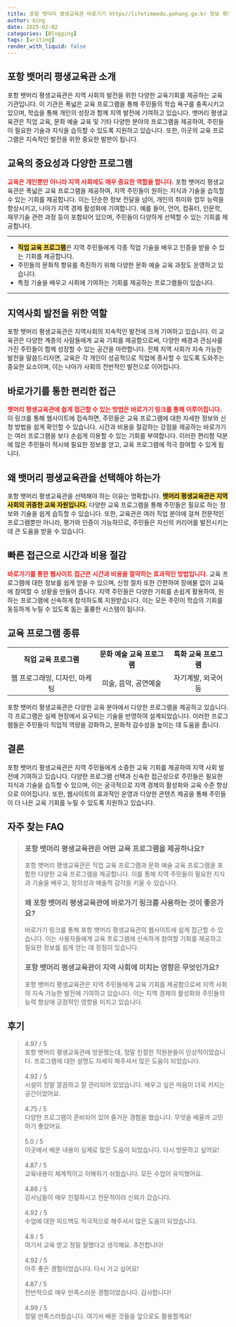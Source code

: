 ```yaml
---
title: 포항 뱃머리 평생교육관 바로가기 https//lifetimeedu.pohang.go.kr 정보 확인
author: bing
date: 2025-02-02
categories: [Blogging]
tags: [writing]
render_with_liquid: false
---
```



<h2 id='포항 뱃머리 평생교육관 소개'>포항 뱃머리 평생교육관 소개</h2>

<p>포항 뱃머리 평생교육관은 지역 사회의 발전을 위한 다양한 교육기회를 제공하는 교육 기관입니다. 이 기관은 폭넓은 교육 프로그램을 통해 주민들의 학습 욕구를 충족시키고 있으며, 학습을 통해 개인의 성장과 함께 지역 발전에 기여하고 있습니다. 뱃머리 평생교육관은 직업 교육, 문화 예술 교육 및 기타 다양한 분야의 프로그램을 제공하여, 주민들이 필요한 기술과 지식을 습득할 수 있도록 지원하고 있습니다. 또한, 이곳의 교육 프로그램은 지속적인 발전을 위한 중요한 발판이 됩니다.</p>

<h2 id='교육의 중요성과 프로그램'>교육의 중요성과 다양한 프로그램</h2>

<p><b><span style="color: #ee2323;">교육은 개인뿐만 아니라 지역 사회에도 매우 중요한 역할을 합니다.</span></b> 포항 뱃머리 평생교육관은 폭넓은 교육 프로그램을 제공하여,  지역 주민들이 원하는 지식과 기술을 습득할 수 있는 기회를 제공합니다. 이는 단순한 정보 전달을 넘어, 개인의 취미와 업무 능력을 향상시키고, 나아가 지역 경제 활성화에 기여합니다. 예를 들어, 언어, 컴퓨터, 인문학, 재무기술 관련 과정 등이 포함되어 있으며, 주민들이 다양하게 선택할 수 있는 기회를 제공합니다.</p>

<hr />

<ul>
    <li><b><span style="background-color: #ffe066;">직업 교육 프로그램</span></b>은 지역 주민들에게 각종 직업 기술을 배우고 인증을 받을 수 있는 기회를 제공합니다.</li>
    <li>주민들의 문화적 향유를 촉진하기 위해 다양한 문화 예술 교육 과정도 운영하고 있습니다.</li>
    <li>특정 기술을 배우고 사회에 기여하는 기회를 제공하는 프로그램들이 있습니다.</li>
</ul>

<hr />

<h2 id='지역사회 발전을 위한 역할'>지역사회 발전을 위한 역할</h2>

<p>포항 뱃머리 평생교육관은 지역사회의 지속적인 발전에 크게 기여하고 있습니다. 이 교육관은 다양한 계층의 사람들에게 교육 기회를 제공함으로써, 다양한 배경과 관심사를 가진 주민들이 함께 성장할 수 있는 공간을 마련합니다. 전체 지역 사회가 지속 가능한 발전을 말씀드리자면, 교육은 각 개인이 성공적으로 직업에 종사할 수 있도록 도와주는 중요한 요소이며, 이는 나아가 사회의 전반적인 발전으로 이어집니다.</p>

<h2 id='바로가기를 통한 편리한 접근'>바로가기를 통한 편리한 접근</h2>

<p><b><span style="color: #ee2323;">뱃머리 평생교육관에 쉽게 접근할 수 있는 방법은 바로가기 링크를 통해 이루어집니다.</span></b> 이 링크를 통해 웹사이트에 접속하면, 주민들은 교육 프로그램에 대한 자세한 정보와 신청 방법을 쉽게 확인할 수 있습니다. 시간과 비용을 절감하는 강점을 제공하는 바로가기는 여러 프로그램을 보다 손쉽게 이용할 수 있는 기회를 부여합니다. 이러한 편리함 덕분에 많은 주민들이 적시에 필요한 정보를 얻고, 교육 프로그램에 적극 참여할 수 있게 됩니다.</p>

<h2 id='왜 뱃머리 평생교육관을 선택해야 하는가'>왜 뱃머리 평생교육관을 선택해야 하는가</h2>

<p>포항 뱃머리 평생교육관을 선택해야 하는 이유는 명확합니다. <b><span style="background-color: #ffe066;">뱃머리 평생교육관은 지역 사회의 귀중한 교육 자원입니다.</span></b> 다양한 교육 프로그램을 통해 주민들은 필요로 하는 정보와 기술을 쉽게 습득할 수 있습니다. 또한, 교육관은 여러 직업 분야에 걸쳐 전문적인 프로그램뿐만 아니라, 평가와 인증이 가능하므로, 주민들은 자신의 커리어를 발전시키는 데 큰 도움을 받을 수 있습니다.</p>

<h2 id='빠른 접근으로 시간과 비용 절감'>빠른 접근으로 시간과 비용 절감</h2>

<p><b><span style="color: #ee2323;">바로가기를 통한 웹사이트 접근은 시간과 비용을 절약하는 효과적인 방법입니다.</span></b> 교육 프로그램에 대한 정보를 쉽게 얻을 수 있으며, 신청 절차 또한 간편하여 장애물 없이 교육에 참여할 수 상황을 만들어 줍니다. 지역 주민들은 다양한 기회를 손쉽게 활용하여, 원하는 프로그램에 신속하게 참석하도록 지원받습니다. 이는 모든 주민이 학습의 기회를 동등하게 누릴 수 있도록 돕는 훌륭한 시스템이 됩니다.</p>

<h2 id='교육 프로그램 종류'>교육 프로그램 종류</h2>

<table>
    <tr>
        <td style="text-align: center; height: 17px;"><b>직업 교육 프로그램</b></td>
        <td style="text-align: center; height: 17px;"><b>문화 예술 교육 프로그램</b></td>
        <td style="text-align: center; height: 17px;"><b>특화 교육 프로그램</b></td>
    </tr>
    <tr>
        <td style="text-align: center; height: 17px;">웹 프로그래밍, 디자인, 마케팅</td>
        <td style="text-align: center; height: 17px;">미술, 음악, 공연예술</td>
        <td style="text-align: center; height: 17px;">자기계발, 외국어 등</td>
    </tr>
</table>

<p>포항 뱃머리 평생교육관은 다양한 교육 분야에서 다양한 프로그램을 제공하고 있습니다. 각 프로그램은 실제 현장에서 요구되는 기술을 반영하여 설계되었습니다. 이러한 프로그램들은 주민들이 직업적 역량을 강화하고, 문화적 감수성을 높이는 데 도움을 줍니다.</p>

<h2 id='결론'>결론</h2>

<p>포항 뱃머리 평생교육관은 지역 주민들에게 소중한 교육 기회를 제공하여 지역 사회 발전에 기여하고 있습니다. 다양한 프로그램 선택과 신속한 접근성으로 주민들은 필요한 지식과 기술을 습득할 수 있으며, 이는 궁극적으로 지역 경제의 활성화와 교육 수준 향상으로 이어집니다. 또한, 웹사이트의 효과적인 운영과 다양한 콘텐츠 제공을 통해 주민들이 더 나은 교육 기회를 누릴 수 있도록 지원하고 있습니다.</p>


<h2 id='자주_찾는_FAQ'>자주 찾는 FAQ</h2>
<div itemscope="" itemtype="https://schema.org/FAQPage"> 
<blockquote> 
<div itemscope="" itemprop="mainEntity" itemtype="https://schema.org/Question"> 
<h3 itemprop="name">포항 뱃머리 평생교육관은 어떤 교육 프로그램을 제공하나요?</h3> 
<div itemscope="" itemprop="acceptedAnswer" itemtype="https://schema.org/Answer"> 
<span itemprop="text"> 
<p>포항 뱃머리 평생교육관은 직업 교육 프로그램과 문화 예술 교육 프로그램을 포함한 다양한 교육 프로그램을 제공합니다. 이를 통해 지역 주민들이 필요한 지식과 기술을 배우고, 창의성과 예술적 감각을 키울 수 있습니다.</p> 
</span> 
</div> 
</div> 

<div itemscope="" itemprop="mainEntity" itemtype="https://schema.org/Question"> 
<h3 itemprop="name">왜 포항 뱃머리 평생교육관에 바로가기 링크를 사용하는 것이 좋은가요?</h3> 
<div itemscope="" itemprop="acceptedAnswer" itemtype="https://schema.org/Answer"> 
<span itemprop="text"> 
<p>바로가기 링크를 통해 포항 뱃머리 평생교육관의 웹사이트에 쉽게 접근할 수 있습니다. 이는 사용자들에게 교육 프로그램에 신속하게 참여할 기회를 제공하고 필요한 정보를 쉽게 얻는 데 장점이 있습니다.</p> 
</span> 
</div> 
</div> 

<div itemscope="" itemprop="mainEntity" itemtype="https://schema.org/Question"> 
<h3 itemprop="name">포항 뱃머리 평생교육관이 지역 사회에 미치는 영향은 무엇인가요?</h3> 
<div itemscope="" itemprop="acceptedAnswer" itemtype="https://schema.org/Answer"> 
<span itemprop="text"> 
<p>포항 뱃머리 평생교육관은 지역 주민들에게 교육 기회를 제공함으로써 지역 사회의 지속 가능한 발전에 기여하고 있습니다. 이는 지역 경제의 활성화와 주민들의 능력 향상에 긍정적인 영향을 미치고 있습니다.</p> 
</span> 
</div> 
</div> 

</blockquote> 
</div>
<h2 id='후기'>후기</h2>
<div itemscope itemtype="https://schema.org/Product">
  <blockquote>
  <div itemprop="review" itemscope itemtype="https://schema.org/Review">
      <div itemprop="reviewRating" itemscope itemtype="https://schema.org/Rating"> <span itemprop="ratingValue">4.97</span> / <span itemprop="bestRating">5</span> </div>
      <span itemprop="reviewBody">포항 뱃머리 평생교육관에 방문했는데, 정말 친절한 직원분들이 인상적이었습니다. 프로그램에 대한 설명도 자세히 해주셔서 많은 도움이 되었습니다.</span>
  </div>
  <br>
  <div itemprop="review" itemscope itemtype="https://schema.org/Review">
      <div itemprop="reviewRating" itemscope itemtype="https://schema.org/Rating"> <span itemprop="ratingValue">4.92</span> / <span itemprop="bestRating">5</span> </div>
      <span itemprop="reviewBody">시설이 정말 깔끔하고 잘 관리되어 있었습니다. 배우고 싶은 마음이 더욱 커지는 공간이었어요.</span>
  </div>
  <br>
  <div itemprop="review" itemscope itemtype="https://schema.org/Review">
      <div itemprop="reviewRating" itemscope itemtype="https://schema.org/Rating"> <span itemprop="ratingValue">4.75</span> / <span itemprop="bestRating">5</span> </div>
      <span itemprop="reviewBody">다양한 프로그램이 준비되어 있어 즐거운 경험을 했습니다. 무엇을 배울까 고민하기 좋았어요.</span>
  </div>
  <br>
  <div itemprop="review" itemscope itemtype="https://schema.org/Review">
      <div itemprop="reviewRating" itemscope itemtype="https://schema.org/Rating"> <span itemprop="ratingValue">5.0</span> / <span itemprop="bestRating">5</span> </div>
      <span itemprop="reviewBody">이곳에서 배운 내용이 실제로 많은 도움이 되었습니다. 다시 방문하고 싶어요!</span>
  </div>
  <br>
  <div itemprop="review" itemscope itemtype="https://schema.org/Review">
      <div itemprop="reviewRating" itemscope itemtype="https://schema.org/Rating"> <span itemprop="ratingValue">4.87</span> / <span itemprop="bestRating">5</span> </div>
      <span itemprop="reviewBody">교육내용이 체계적이고 이해하기 쉬웠습니다. 모든 수업이 유익했어요.</span>
  </div>
  <br>
  <div itemprop="review" itemscope itemtype="https://schema.org/Review">
      <div itemprop="reviewRating" itemscope itemtype="https://schema.org/Rating"> <span itemprop="ratingValue">4.88</span> / <span itemprop="bestRating">5</span> </div>
      <span itemprop="reviewBody">강사님들이 매우 친절하시고 전문적이라 신뢰가 갔습니다.</span>
  </div>
  <br>
  <div itemprop="review" itemscope itemtype="https://schema.org/Review">
      <div itemprop="reviewRating" itemscope itemtype="https://schema.org/Rating"> <span itemprop="ratingValue">4.92</span> / <span itemprop="bestRating">5</span> </div>
      <span itemprop="reviewBody">수업에 대한 피드백도 적극적으로 해주셔서 많은 도움이 되었습니다.</span>
  </div>
  <br>
  <div itemprop="review" itemscope itemtype="https://schema.org/Review">
      <div itemprop="reviewRating" itemscope itemtype="https://schema.org/Rating"> <span itemprop="ratingValue">4.8</span> / <span itemprop="bestRating">5</span> </div>
      <span itemprop="reviewBody">여기서 교육 받고 정말 잘했다고 생각해요. 추천합니다!</span>
  </div>
  <br>
  <div itemprop="review" itemscope itemtype="https://schema.org/Review">
      <div itemprop="reviewRating" itemscope itemtype="https://schema.org/Rating"> <span itemprop="ratingValue">4.92</span> / <span itemprop="bestRating">5</span> </div>
      <span itemprop="reviewBody">아주 좋은 경험이었습니다. 다시 가고 싶어요!</span>
  </div>
  <br>
  <div itemprop="review" itemscope itemtype="https://schema.org/Review">
      <div itemprop="reviewRating" itemscope itemtype="https://schema.org/Rating"> <span itemprop="ratingValue">4.87</span> / <span itemprop="bestRating">5</span> </div>
      <span itemprop="reviewBody">전반적으로 매우 만족스러운 경험이었습니다. 감사합니다!</span>
  </div>
  <br>
  <div itemprop="review" itemscope itemtype="https://schema.org/Review">
      <div itemprop="reviewRating" itemscope itemtype="https://schema.org/Rating"> <span itemprop="ratingValue">4.99</span> / <span itemprop="bestRating">5</span> </div>
      <span itemprop="reviewBody">정말 만족스러웠습니다. 여기서 배운 것들을 앞으로도 활용할게요!</span>
  </div>
  </blockquote>
</div>
